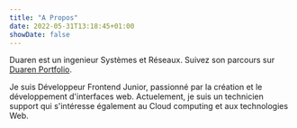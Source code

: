 ```yaml
---
title: "A Propos"
date: 2022-05-31T13:18:45+01:00
showDate: false
---
```

Duaren est un ingenieur Systèmes et Réseaux. Suivez son parcours sur [Duaren Portfolio](https://duaren.github.io).

Je suis Développeur Frontend Junior, passionné par la création et le développement d'interfaces web. Actuelement, je suis un technicien support qui s'intéresse également au Cloud computing et aux technologies Web.


